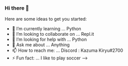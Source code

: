 ### Hi there 👋

Here are some ideas to get you started:

- 🌱 I’m currently learning ... Python
- 👯 I’m looking to collaborate on ... Repl.it
- 🤔 I’m looking for help with ... Python
- 💬 Ask me about ... Anything
- 📫 How to reach me: ... Discord : Kazuma Kiryu#2700
- ⚡ Fun fact: ... I like to play soccer
-->
